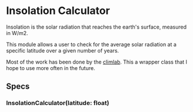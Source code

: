 # Insolation Calculator

Insolation is the solar radiation that reaches the earth's surface, measured in W/m2.

This module allows a user to check for the average solar radiation at a specific latitude over a given number of years.

Most of the work has been done by the [climlab](https://climlab.readthedocs.io/en/latest/). This a wrapper class that I hope to use more often in the future.

## Specs

### InsolationCalculator(latitude: float)
